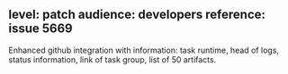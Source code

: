 level: patch
audience: developers
reference: issue 5669
---
Enhanced github integration with information: task runtime, head of logs, status information, link of task group, list of 50 artifacts.
